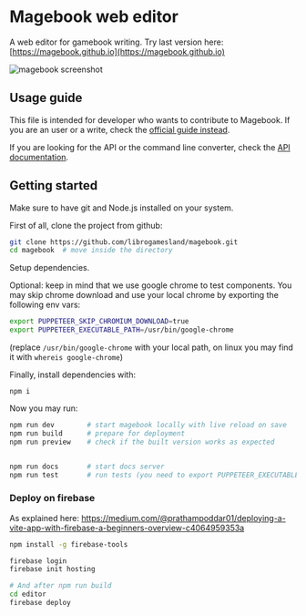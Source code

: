 # Magebook web editor
A web editor for gamebook writing. Try last version here: [https://magebook.github.io](https://magebook.github.io)


<img src="https://librogamesland.github.io/magebook/docs/screenshots/1.jpg" alt="magebook screenshot" style="max-width:100%;">



## Usage guide

This file is intended for developer who wants to contribute to Magebook. If you are an user or a write, check the [official guide instead](https://librogamesland.github.io/magebook).

If you are looking for the API or the command line converter, check the [API documentation](https://www.npmjs.com/package/magebook).

## Getting started

Make sure to have git and Node.js installed on your system.

First of all, clone the project from github:
```bash
git clone https://github.com/librogamesland/magebook.git
cd magebook  # move inside the directory
```


Setup dependencies.

Optional: keep in mind that we use google chrome to test components. You may skip chrome download and use your local chrome by exporting the following env vars:
```bash
export PUPPETEER_SKIP_CHROMIUM_DOWNLOAD=true
export PUPPETEER_EXECUTABLE_PATH=/usr/bin/google-chrome
```
(replace `/usr/bin/google-chrome` with your local path, on linux you may find it with `whereis google-chrome`)

Finally, install dependencies with:

```
npm i
```


Now you may run:
```bash
npm run dev        # start magebook locally with live reload on save
npm run build      # prepare for deployment
npm run preview    # check if the built version works as expected


npm run docs       # start docs server
npm run test       # run tests (you need to export PUPPETEER_EXECUTABLE_PATH again)
```

### Deploy on firebase

As explained here: <https://medium.com/@prathampoddar01/deploying-a-vite-app-with-firebase-a-beginners-overview-c4064959353a>

```bash
npm install -g firebase-tools

firebase login
firebase init hosting

# And after npm run build
cd editor
firebase deploy

```

